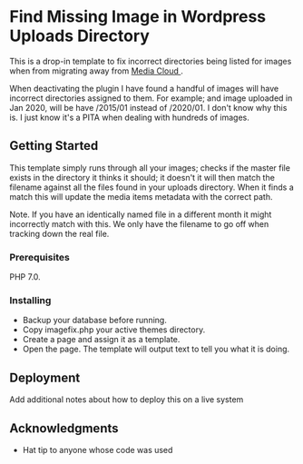 # Find Missing Image in Wordpress Uploads Directory

This is a drop-in template to fix incorrect directories being listed for images when from migrating away from [Media Cloud
](https://github.com/Interfacelab/ilab-media-tools).

When deactivating the plugin I have found a handful of images will have incorrect directories assigned to them. For example; and image uploaded in Jan 2020, will be have /2015/01 instead of /2020/01. I don't know why this is. I just know it's a PITA when dealing with hundreds of images.


## Getting Started

This template simply runs through all your images; checks if the master file exists in the directory it thinks it should; it doesn't it will then match the filename against all the files found in your uploads directory. When it finds a match this will update the media items metadata with the correct path.  

Note. If you have an identically named file in a different month it might incorrectly match with this. We only have the filename to go off when tracking down the real file.

### Prerequisites

PHP 7.0.

### Installing

* Backup your database before running.
* Copy imagefix.php your active themes directory.
* Create a page and assign it as a template. 
* Open the page. The template will output text to tell you what it is doing. 

## Deployment

Add additional notes about how to deploy this on a live system

## Acknowledgments

* Hat tip to anyone whose code was used